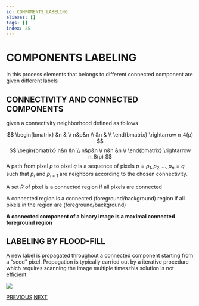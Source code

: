```yaml
---
id: COMPONENTS_LABELING
aliases: []
tags: []
index: 25
---
```


# COMPONENTS LABELING

In this process elements that belongs to different connected component are given different labels

## CONNECTIVITY AND CONNECTED COMPONENTS

given a connectivity neighborhood defined as follows

$$
\begin{bmatrix}
&n & \\
n&p&n \\
&n & \\
\end{bmatrix} \rightarrow n_4(p)
$$
$$
\begin{bmatrix}
n&n &n \\
n&p&n \\
n&n &n \\
\end{bmatrix} \rightarrow n_8(p)
$$
A path from pixel $p$ to pixel $q$ is a sequence of pixels $p=p_1, p_2,…,p_n=q$ such that $p_i$ and $p_{i+1}$ are neighbors according to the chosen connectivity.

A set $R$ of pixel is a connected region if all pixels are connected

A connected region is a connected (foreground/background) region if all pixels in the region are (foreground/background)

**A connected component of a binary image is a maximal connected foreground region**

## LABELING BY FLOOD-FILL

A new label is propagated throughout a connected component starting from a “seed” pixel. Propagation is typically carried out by a iterative procedure which requires scanning the image multiple times.this solution is not efficient

![](computer_vision/Pasted_image_20240303174654.png)

[PREVIOUS](pages/image_segmentation_blob_analysis/BINARY_MORPHOLOGY.md) [NEXT](image_segmentation_blob_analysis/BLOB_ANALYSIS.md)

